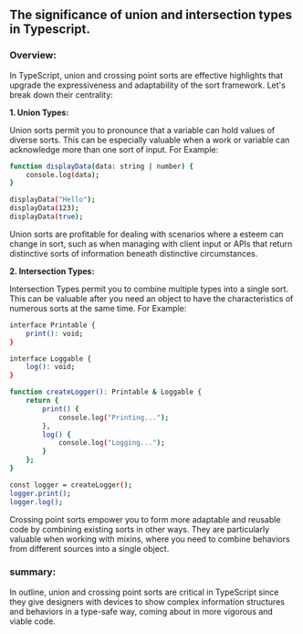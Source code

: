 ## The significance of union and intersection types in Typescript.

### Overview:
<p>In TypeScript, union and crossing point sorts are effective highlights that upgrade the expressiveness and adaptability of the sort framework. Let's break down their centrality: </p>

<summary><b>1. Union Types: </b><p>Union sorts permit you to pronounce that a variable can hold values of diverse sorts. This can be especially valuable when a work or variable can acknowledge more than one sort of input. For Example: </p></summary>


```bash
function displayData(data: string | number) {
    console.log(data);
}

displayData("Hello"); 
displayData(123);     
displayData(true);
```
<p>Union sorts are profitable for dealing with scenarios where a esteem can change in sort, such as when managing with client input or APIs that return distinctive sorts of information beneath distinctive circumstances.</p>

<summary><b>2. Intersection Types: </b> <p>Intersection Types permit you to combine multiple types into a single sort. This can be valuable after you need an object to have the characteristics of numerous sorts at the same time. For Example: </p></summary>


```bash
interface Printable {
    print(): void;
}

interface Loggable {
    log(): void;
}

function createLogger(): Printable & Loggable {
    return {
        print() {
            console.log("Printing...");
        },
        log() {
            console.log("Logging...");
        }
    };
}

const logger = createLogger();
logger.print(); 
logger.log();   
```
<p>Crossing point sorts empower you to form more adaptable and reusable code by combining existing sorts in other ways. They are particularly valuable when working with mixins, where you need to combine behaviors from different sources into a single object.</p>

### summary:
<p>In outline, union and crossing point sorts are critical in TypeScript since they give designers with devices to show complex information structures and behaviors in a type-safe way, coming about in more vigorous and viable code.</p>